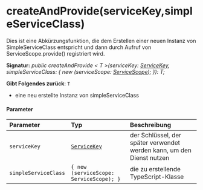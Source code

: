 # <a name="createandprovideservicekeysimpleserviceclass"></a>createAndProvide(serviceKey,simpleServiceClass)




Dies ist eine Abkürzungsfunktion, die dem Erstellen einer neuen Instanz von SimpleServiceClass entspricht und dann durch Aufruf von ServiceScope.provide() registriert wird.

**Signatur:** _public createAndProvide < T >(serviceKey: [ServiceKey](../sp-core-library/servicekey.md)<T>, simpleServiceClass: { new (serviceScope: [ServiceScope](../sp-core-library/servicescope.md)); }): T;_

**Gibt Folgendes zurück**: `T`



- eine neu erstellte Instanz von simpleServiceClass

#### <a name="parameters"></a>Parameter


| Parameter       | Typ    | Beschreibung |
|:-------------|:---------------|:------------|
| `serviceKey`    | [`ServiceKey`](../sp-core-library/servicekey.md)<T> | der Schlüssel, der später verwendet werden kann, um den Dienst nutzen |
| `simpleServiceClass`    | `{ new (serviceScope: ServiceScope); }` | die zu erstellende TypeScript-Klasse |



